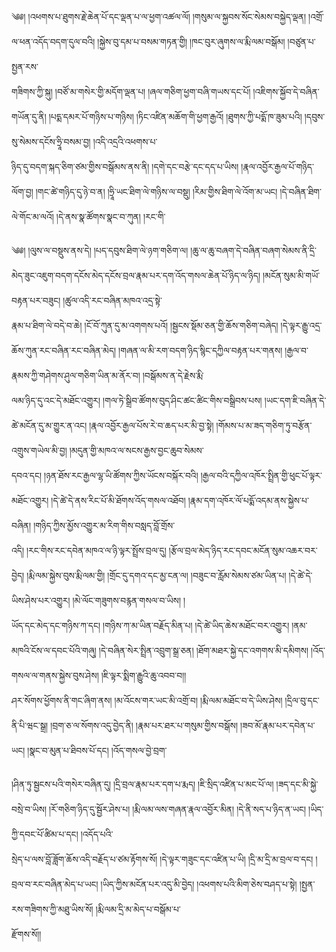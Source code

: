 ﻿  
༄༅། །འཕགས་པ་ཐུགས་རྗེ་ཆེན་པོ་དང་ལྡན་པ་ལ་ཕྱག་འཚལ་ལོ། །གསུམ་ལ་སྐྱབས་སོང་སེམས་བསྐྱེད་ལྡན། །འགྲོ་ལ་ཕན་འདོད་བདག་དུལ་བའི། །སྐྱེས་བུ་དམ་པ་བསམ་གཏན་གྱི། །ཁང་བུར་ཞུགས་ལ་རྨི་ལམ་བསྒོམ། །བཙུན་པ་སྤྱན་རས་  
གཟིགས་ཀྱི་སྐུ། །བཙོ་མ་གསེར་གྱི་མདོག་ལྡན་པ། །ཞལ་གཅིག་ཕྱག་བཞི་གཡས་དང་པོ། །འཇིགས་སྐྱོབ་དེ་བཞིན་གཡོན་དུ་ནི། །པདྨ་དམར་པོ་གཉིས་པ་གཉིས། །ཏིང་འཛིན་མཆོག་གི་ཕྱག་རྒྱའོ། །ཐུགས་ཀྱི་པདྨོ་ཁ་ཟུམ་པའི། །དབུས་སུ་སེམས་དངོས་ཧྲཱི་བསམ་བྱ། །འདི་འདྲའི་འཕགས་པ་  
ཉིད་དུ་བདག་སྐད་ཅིག་ཙམ་གྱིས་བསྒོམས་ནས་ནི། །དགེ་དང་བརྩེ་དང་དད་པ་ཡིས། །རྣལ་འབྱོར་རྒྱལ་པོ་གཉིད་ལོག་བྱ། །གང་ཚེ་གཉིད་དུ་ཉེ་བ་ན། །ཧྲཱི་ཡང་ཐིག་ལེ་གཉིས་ལ་བསྡུ། །རིམ་གྱིས་ཐིག་ལེ་འོག་མ་ཡང། །དེ་བཞིན་ཐིག་ལེ་གོང་མ་ལའོ། །དེ་ནས་སྣ་ཚོགས་སྣང་བ་ཀུན། །རང་གི་  
  
༄༅། །ལུས་ལ་བསྡུས་ནས་དེ། །པད་དབུས་ཐིག་ལེ་ཉག་གཅིག་ལ། །ཆུ་ལ་ཆུ་བཞག་དེ་བཞིན་བཞག་སེམས་ནི་དྲི་མེད་ཟུང་འཇུག་བདག་དངོས་མེད་དངོས་བྲལ་རྣམ་པར་དག་འོད་གསལ་ཆེན་པོ་ཉིད་ལ་ཉིད། །མངོན་སུམ་མི་གཡོ་བརྟན་པར་བཟུང། །ཚུལ་འདི་རང་བཞིན་མཁའ་འདྲ་སྟེ་  
རྣམ་པ་ཐིག་ལེ་བདེ་བ་ཆེ། །ངོ་བོ་ཀུན་དུ་མ་འགགས་པའོ། །སྦྱངས་སྡོམ་ཅན་གྱི་ཆོས་གཅིག་བཞེད། །དེ་ལྟར་རྒྱུ་འདྲ་ཆོས་ཀུན་རང་བཞིན་རང་བཞིན་མེད། །གཞན་ལ་མི་རག་བདག་ཉིད་སྙིང་དཀྱིལ་བརྟན་པར་གནས། །རྒྱལ་བ་རྣམས་ཀྱི་གཤེགས་ཤུལ་གཅིག་ཡིན་མ་ནོར་བ། །བསྒོམས་ན་དེ་རྗེས་རྨི་  
ལམ་ཉིད་དུ་འང་དེ་མཐོང་འགྱུར། །གལ་ཏེ་སྒྲིབ་ཚོགས་བུད་ཤིང་ཚང་ཚིང་གིས་བསྒྲིབས་པས། །ཡང་དག་ཇི་བཞིན་དེ་ཚེ་མངོན་དུ་མ་གྱུར་ན་འང། །རྣལ་འབྱོར་རྒྱལ་པོས་རེ་བ་ཆད་པར་མི་བྱ་སྟེ། །གོམས་པ་མ་ཟད་གཅིག་ཏུ་བརྩོན་འགྲུས་གཡེལ་མི་བྱ། །མདུན་གྱི་མཁའ་ལ་སངས་རྒྱས་བྱང་ཆུབ་སེམས་  
དབའ་དང། །ཉན་ཐོས་རང་རྒྱལ་ལྷ་ཡི་ཚོགས་ཀྱིས་ཡོངས་བསྐོར་བའི། །རྒྱལ་བའི་དཀྱིལ་འཁོར་སྤྲིན་གྱི་ཕུང་པོ་ལྟར་མཐོང་འགྱུར། །དེ་ཚེ་དེ་ནས་རིང་པོ་མི་ཐོགས་འོད་གསལ་འཐོབ། །རྣམ་དག་འཁོར་ལོ་པདྨོ་འདམ་ནས་སྐྱེས་པ་བཞིན། །གཉིད་ཀྱིས་མྱོས་འགྱུར་མ་རིག་གིས་བསླད་བློ་གྲོས་  
འདི། །རང་གིས་རང་དབེན་མཁའ་ལ་ཉི་ལྟར་སྤྲོས་བྲལ་དུ། །རྩོལ་བྲལ་མེད་ཉིད་རང་དབང་མངོན་སུམ་འཆར་བར་བྱེད། །རྨི་ལམ་སྐྱེས་བུས་རྨི་ལམ་གྱི། །གྲོང་དུ་དགའ་དང་མྱ་ངན་ལ། །བཟུང་བ་རློམ་སེམས་ཙམ་ཡིན་པ། །དེ་ཚེ་དེ་ཡིས་ཤེས་པར་འགྱུར། །མེ་ལོང་གཟུགས་བརྙན་གསལ་བ་ཡིས། །  
ཡོད་དང་མེད་དང་གཉིས་ཀ་དང། །གཉིས་ཀ་མ་ཡིན་བརྗོད་མིན་པ། །དེ་ཚེ་ཡིད་ཆེས་མཐོང་བར་འགྱུར། །ནམ་མཁའི་ངོས་ལ་དབང་པོའི་གཞུ། །དེ་བཞིན་སེར་སྤྲིན་འབྲུག་སྒྲ་ཅན། །ཐོག་མཐར་སྐྱེ་དང་འགགས་མི་དམིགས། །འོད་གསལ་ལ་གནས་སྐྱེས་བུས་ཤེས། །ཇི་ལྟར་སྨིག་རྒྱུའི་ཆུ་འབབ་བ།།  
ཤར་སོགས་ཕྱོགས་ནི་གང་ཞིག་ནས། །མ་འོངས་གར་ཡང་མི་འགྲོ་བ། །རྨི་ལམ་མཐོང་བ་དེ་ཡིས་ཤེས། །དྲིལ་བུ་དང་ནི་པི་ཝང་སྒྲ། །བྲག་ཅ་ལ་སོགས་འདུ་བྱེད་ནི། །རྣམ་པར་ཐར་པ་གསུམ་གྱིས་བསྒོས། །ཟབ་མོ་རྣམ་པར་དབེན་པ་ཡང། །སྣང་བ་མུན་པ་ཐིབས་པོ་དང། །འོད་གསལ་བྱེ་བྲག་  
  
།ཤིན་ཏུ་སྦྱངས་པའི་གསེར་བཞིན་དུ། །དྲི་བྲལ་རྣམ་པར་དག་པ་རྨད། །ཇི་སྲིད་འཛིན་པ་མང་པོ་ལ། །ཟད་དང་མི་སྐྱེ་བསྲེ་བ་ཡིས། །རོ་གཅིག་ཉིད་དུ་སྦྱོར་ཤེས་པ། །རྨི་ལམ་ལས་གཞན་རྣལ་འབྱོར་མིན། །དེ་ནི་སད་པ་ཉིད་ན་ཡང། །ཡིད་ཀྱི་དབང་པོ་ཚིམ་པ་དང། །འདོད་པའི་  
སྲེད་པ་ལས་བློ་ཟློག་ཆོས་འདི་བརྗོད་པ་ཙམ་རྟོགས་སོ། །དེ་ལྟར་གཟུང་དང་འཛིན་པ་ཡི། །དྲི་མ་དྲི་མ་བྲལ་བ་དང། །བྲལ་བ་རང་བཞིན་མེད་པ་ཡང། །ཡིད་ཀྱིས་མངོན་པར་འདུ་མི་བྱེད། །འཕགས་པའི་མིག་ཅེས་བཤད་པ་སྟེ། །སྤྱན་རས་གཟིགས་ཀྱི་མཐུ་ཡིས་སོ། །རྨི་ལམ་དྲི་མ་མེད་པ་བསྒོམ་པ་  
རྫོགས་སོ།།  
  
  
